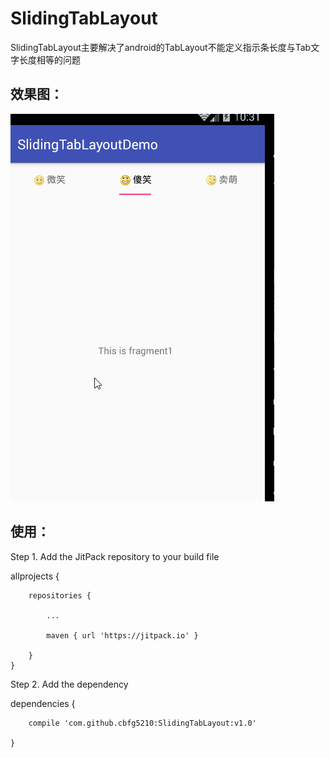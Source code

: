 # SlidingTabLayout

SlidingTabLayout主要解决了android的TabLayout不能定义指示条长度与Tab文字长度相等的问题

## 效果图：

![slidingtablayout.gif](https://raw.githubusercontent.com/cbfg5210/SlidingTabLayout/master/capture/slidingtablayout.gif)


## 使用：

Step 1. Add the JitPack repository to your build file

allprojects {

		repositories {
    
			...
      
			maven { url 'https://jitpack.io' }
      
		}
	}
  
 
 Step 2. Add the dependency
 
 dependencies {
 
		compile 'com.github.cbfg5210:SlidingTabLayout:v1.0'
    
	}
